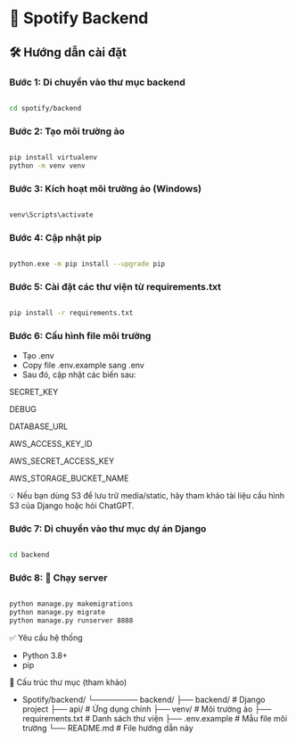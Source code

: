 # 🎵 Spotify Backend

## 🛠 Hướng dẫn cài đặt

### Bước 1: Di chuyển vào thư mục backend
```bash

cd spotify/backend

```
### Bước 2: Tạo môi trường ảo
```bash

pip install virtualenv
python -m venv venv

```
### Bước 3: Kích hoạt môi trường ảo (Windows)
```bash

venv\Scripts\activate

```
### Bước 4: Cập nhật pip
```bash

python.exe -m pip install --upgrade pip

```
### Bước 5: Cài đặt các thư viện từ requirements.txt
```bash

pip install -r requirements.txt

```
### Bước 6: Cấu hình file môi trường
- Tạo .env
- Copy file .env.example sang .env
- Sau đó, cập nhật các biến sau:

SECRET_KEY

DEBUG

DATABASE_URL

AWS_ACCESS_KEY_ID

AWS_SECRET_ACCESS_KEY

AWS_STORAGE_BUCKET_NAME

💡 Nếu bạn dùng S3 để lưu trữ media/static, hãy tham khảo tài liệu cấu hình S3 của Django hoặc hỏi ChatGPT.

### Bước 7: Di chuyển vào thư mục dự án Django
```bash

cd backend

```
### Bước 8: 🚀 Chạy server
```bash

python manage.py makemigrations
python manage.py migrate
python manage.py runserver 8888

```

✅ Yêu cầu hệ thống
   - Python 3.8+
   - pip

📁 Cấu trúc thư mục (tham khảo)
- Spotify/backend/
  └──────── backend/
            ├── backend/             # Django project
            ├── api/                 # Ứng dụng chính
            ├── venv/                # Môi trường ảo
            ├── requirements.txt     # Danh sách thư viện
            ├── .env.example         # Mẫu file môi trường
            └── README.md            # File hướng dẫn này